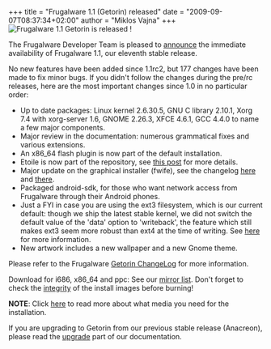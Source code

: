 +++
title = "Frugalware 1.1 (Getorin) released"
date = "2009-09-07T08:37:34+02:00"
author = "Miklos Vajna"
+++
![Frugalware 1.1 Getorin is released !](images/promo/getorin.png)  

 The Frugalware Developer Team is pleased to [announce](/news/145) the immediate availability of Frugalware 1.1, our eleventh stable release.  

 No new features have been added since 1.1rc2, but 177 changes have been made to fix minor bugs. If you didn't follow the changes during the pre/rc releases, here are the most important changes since 1.0 in no particular order:  

* Up to date packages: Linux kernel 2.6.30.5, GNU C library 2.10.1, Xorg 7.4 with xorg-server 1.6, GNOME 2.26.3, XFCE 4.6.1, GCC 4.4.0 to name a few major components.
* Major review in the documentation: numerous grammatical fixes and various extensions.
* An x86\_64 flash plugin is now part of the default installation.
* Etoile is now part of the repository, see [this post](http://article.gmane.org/gmane.linux.frugalware.devel/6239) for more details.
* Major update on the graphical installer (fwife), see the changelog [here](http://git.frugalware.org/gitweb/gitweb.cgi?p=fwife.git;a=commitdiff;h=0.4) and [there](http://git.frugalware.org/gitweb/gitweb.cgi?p=fwife.git;a=commitdiff;h=0.5).
* Packaged android-sdk, for those who want network access from Frugalware through their Android phones.
* Just a FYI in case you are using the ext3 filesystem, which is our current default: though we ship the latest stable kernel, we did not switch the default value of the 'data' option to 'writeback', the feature which still makes ext3 seem more robust than ext4 at the time of writing. See [here](http://lwn.net/Articles/328363/) for more information.
* New artwork includes a new wallpaper and a new Gnome theme.


 Please refer to the Frugalware [Getorin ChangeLog](http://ftp.frugalware.org/pub/frugalware/frugalware-1.1/ChangeLog.txt) for more information.  

 Download for i686, x86\_64 and ppc: See our [mirror list](http://frugalware.org/download/frugalware-1.1-iso). Don't forget to check the [integrity](http://frugalware.org/download/frugalware-1.1-iso/SHA1SUMS) of the install images before burning!  

**NOTE**: Click [here](/docs/install#_choosing_installation_flavor) to read more about what media you need for the installation.  

 If you are upgrading to Getorin from our previous stable release (Anacreon), please read the [upgrade](http://frugalware.org/docs/stable/upgrade) part of our documentation.  
